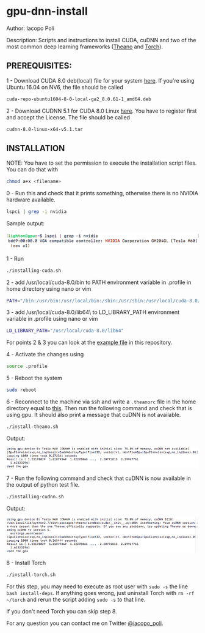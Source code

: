 # gpu-dnn-install
Author: Iacopo Poli

Description: Scripts and instructions to install CUDA, cuDNN and two of the most common deep learning frameworks ([Theano](http://deeplearning.net/software/theano/) and [Torch](http://torch.ch)).

## PREREQUISITES:

1 - Download CUDA 8.0 deb(local) file for your system [here](https://developer.nvidia.com/cuda-downloads). If you're using Ubuntu 16.04 on NV6, the file should be called

```bash
cuda-repo-ubuntu1604-8-0-local-ga2_8.0.61-1_amd64.deb
```

2 - Download CUDNN 5.1 for CUDA 8.0 Linux [here](https://developer.nvidia.com/rdp/cudnn-download). You have to register first and accept the License. The file should be called
        
```bash
cudnn-8.0-linux-x64-v5.1.tar
```

## INSTALLATION

NOTE: You have to set the permission to execute the installation script files. You can do that with 

```bash 
chmod a+x <filename>
```

0 - Run this and check that it prints something, otherwise there is no NVIDIA hardware available.

```bash
lspci | grep -i nvidia
```

Sample output:

![alt text](Img/NVIDIA-hardware.png "Sample output lspci")

   
1 - Run 

```bash
./installing-cuda.sh
```

2 - add /usr/local/cuda-8.0/bin to PATH environment variable in .profile in home directory using nano or vim

```bash
PATH="/bin:/usr/bin:/usr/local/bin:/sbin:/usr/sbin:/usr/local/cuda-8.0/bin"
```

3 - add /usr/local/cuda-8.0/lib64\ to LD_LIBRARY_PATH environment variable in .profile using nano or vim
   
```bash
LD_LIBRARY_PATH="/usr/local/cuda-8.0/lib64"
```

For points 2 & 3 you can look at the [example file](https://github.com/iacolippo/gpu-dnn-install/blob/master/.profile) in this repository.

4 - Activate the changes using

```bash
source .profile
```

5 - Reboot the system
        
```bash
sudo reboot
```
        
6 - Reconnect to the machine via ssh and write a ```.theanorc``` file in the home directory equal to [this](https://github.com/iacolippo/gpu-dnn-install/blob/master/.theanorc). Then run the following command and check that is using gpu. It should also print a message that cuDNN is not available.
        
```bash
./install-theano.sh
```

Output:

![alt text](Img/using-gpu.png "Sample output gpu usage")

7 - Run the following command and check that cuDNN is now available in the output of python test file.
        
```bash
./installing-cudnn.sh
```

Output:

![alt text](Img/using-cudnn.png "Sample output using cudnn and gpu")

        
8 - Install Torch

```bash
./install-torch.sh
```

For this step, you may need to execute as root user with ```sudo -s``` the line ```bash install-deps```. If anything goes wrong, just uninstall Torch with ```rm -rf ~/torch``` and rerun the script adding ```sudo -s``` to that line.

If you don't need Torch you can skip step 8.

For any question you can contact me on Twitter [@iacopo_poli](https://twitter.com/iacopo_poli).
